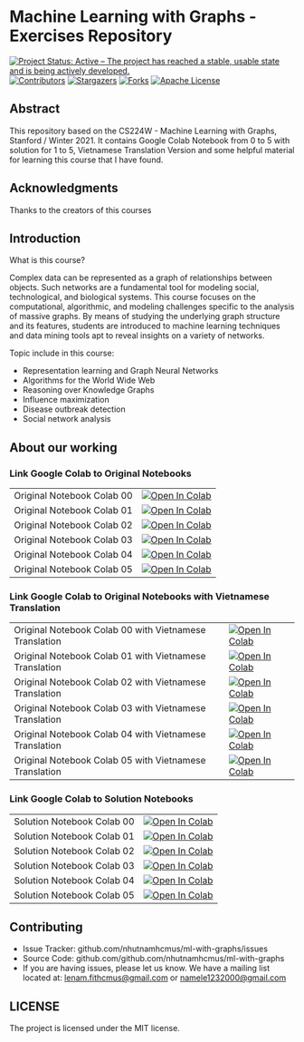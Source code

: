 # Machine Learning with Graphs - Exercises Repository

<!-- PROJECT SHIELDS -->
<!--
*** I'm using markdown "reference style" links for readability.
*** Reference links are enclosed in brackets [ ] instead of parentheses ( ).
*** See the bottom of this document for the declaration of the reference variables
*** for contributors-url, forks-url, etc. This is an optional, concise syntax you may use.
*** https://www.markdownguide.org/basic-syntax/#reference-style-links
-->
[![Project Status: Active – The project has reached a stable, usable state and is being actively developed.](https://www.repostatus.org/badges/latest/active.svg)](https://www.repostatus.org/#active)
[![Contributors][contributors-shield]][contributors-url]
[![Stargazers][stars-shield]][stars-url]
[![Forks][forks-shield]][forks-url]
[![Apache License][license-shield]][license-url]

<!-- MARKDOWN LINKS & IMAGES -->

[contributors-shield]: https://img.shields.io/github/contributors/nhutnamhcmus/ml-with-graphs?style=flat
[contributors-url]: https://github.com/nhutnamhcmus/ml-with-graphs/graphs/contributors

[forks-shield]: https://img.shields.io/github/forks/nhutnamhcmus/ml-with-graphs?style=flat
[forks-url]: https://github.com/nhutnamhcmus/ml-with-graphs/network/members

[stars-shield]: https://img.shields.io/github/stars/nhutnamhcmus/ml-with-graphs?style=flat
[stars-url]: https://github.com/nhutnamhcmus/ml-with-graphs/stargazers

[license-shield]: https://img.shields.io/github/license/nhutnamhcmus/ml-with-graphs?style=flat
[license-url]: https://github.com/nhutnamhcmus/ml-with-graphs/blob/master/LICENSE

## Abstract

This repository based on the CS224W - Machine Learning with Graphs, Stanford / Winter 2021. It contains Google Colab Notebook from 0 to 5 with solution for 1 to 5, Vietnamese Translation Version and some helpful material for learning this course that I have found.

## Acknowledgments

Thanks to the creators of this courses

## Introduction

What is this course?

Complex data can be represented as a graph of relationships between objects. Such networks are a fundamental tool for modeling social, technological, and biological systems. This course focuses on the computational, algorithmic, and modeling challenges specific to the analysis of massive graphs. By means of studying the underlying graph structure and its features, students are introduced to machine learning techniques and data mining tools apt to reveal insights on a variety of networks.

Topic include in this course:
- Representation learning and Graph Neural Networks
- Algorithms for the World Wide Web
- Reasoning over Knowledge Graphs
- Influence maximization
- Disease outbreak detection
- Social network analysis

## About our working

### Link Google Colab to Original Notebooks

|   |   |
|---|---|
| Original Notebook Colab 00  | [![Open In Colab](https://colab.research.google.com/assets/colab-badge.svg)](https://colab.research.google.com/github/nhutnamhcmus/ml-with-graphs/blob/main/CS224W_Colab_0.ipynb)|
| Original Notebook Colab 01  | [![Open In Colab](https://colab.research.google.com/assets/colab-badge.svg)](https://colab.research.google.com/github/nhutnamhcmus/ml-with-graphs/blob/main/CS224W_Colab_1.ipynb)  |
| Original Notebook Colab 02  | [![Open In Colab](https://colab.research.google.com/assets/colab-badge.svg)](https://colab.research.google.com/github/nhutnamhcmus/ml-with-graphs/blob/main/CS224W_Colab_2.ipynb)  |
| Original Notebook Colab 03  | [![Open In Colab](https://colab.research.google.com/assets/colab-badge.svg)](https://colab.research.google.com/github/nhutnamhcmus/ml-with-graphs/blob/main/CS224W_Colab_3.ipynb)  |
| Original Notebook Colab 04  | [![Open In Colab](https://colab.research.google.com/assets/colab-badge.svg)](https://colab.research.google.com/github/nhutnamhcmus/ml-with-graphs/blob/main/CS224W_Colab_4.ipynb)  |
| Original Notebook Colab 05  | [![Open In Colab](https://colab.research.google.com/assets/colab-badge.svg)](https://colab.research.google.com/github/nhutnamhcmus/ml-with-graphs/blob/main/CS224W_Colab_5.ipynb)  |

### Link Google Colab to Original Notebooks with Vietnamese Translation

|   |   |
|---|---|
| Original Notebook Colab 00 with Vietnamese Translation | [![Open In Colab](https://colab.research.google.com/assets/colab-badge.svg)](https://colab.research.google.com/github/nhutnamhcmus/ml-with-graphs/blob/main/CS224W_Colab_0_Vietnamese.ipynb)|
| Original Notebook Colab 01 with Vietnamese Translation | [![Open In Colab](https://colab.research.google.com/assets/colab-badge.svg)](https://colab.research.google.com/github/nhutnamhcmus/ml-with-graphs/blob/main/CS224W_Colab_1_Vietnamese.ipynb)  |
| Original Notebook Colab 02 with Vietnamese Translation | [![Open In Colab](https://colab.research.google.com/assets/colab-badge.svg)](https://colab.research.google.com/github/nhutnamhcmus/ml-with-graphs/blob/main/CS224W_Colab_2_Vietnamese.ipynb)  |
| Original Notebook Colab 03 with Vietnamese Translation | [![Open In Colab](https://colab.research.google.com/assets/colab-badge.svg)](https://colab.research.google.com/github/nhutnamhcmus/ml-with-graphs/blob/main/CS224W_Colab_3_Vietnamese.ipynb)  |
| Original Notebook Colab 04 with Vietnamese Translation | [![Open In Colab](https://colab.research.google.com/assets/colab-badge.svg)](https://colab.research.google.com/github/nhutnamhcmus/ml-with-graphs/blob/main/CS224W_Colab_4_Vietnamese.ipynb)  |
| Original Notebook Colab 05 with Vietnamese Translation | [![Open In Colab](https://colab.research.google.com/assets/colab-badge.svg)](https://colab.research.google.com/github/nhutnamhcmus/ml-with-graphs/blob/main/CS224W_Colab_5_Vietnamese.ipynb)  |

### Link Google Colab to Solution Notebooks

|   |   |
|---|---|
| Solution Notebook Colab 00 | [![Open In Colab](https://colab.research.google.com/assets/colab-badge.svg)](https://colab.research.google.com/github/nhutnamhcmus/ml-with-graphs/blob/main/CS224W_Colab_0_Solution.ipynb)|
| Solution Notebook Colab 01 | [![Open In Colab](https://colab.research.google.com/assets/colab-badge.svg)](https://colab.research.google.com/github/nhutnamhcmus/ml-with-graphs/blob/main/CS224W_Colab_1_Solution.ipynb)  |
| Solution Notebook Colab 02 | [![Open In Colab](https://colab.research.google.com/assets/colab-badge.svg)](https://colab.research.google.com/github/nhutnamhcmus/ml-with-graphs/blob/main/CS224W_Colab_2_Solution.ipynb)  |
| Solution Notebook Colab 03 | [![Open In Colab](https://colab.research.google.com/assets/colab-badge.svg)](https://colab.research.google.com/github/nhutnamhcmus/ml-with-graphs/blob/main/CS224W_Colab_3_Solution.ipynb)  |
| Solution Notebook Colab 04 | [![Open In Colab](https://colab.research.google.com/assets/colab-badge.svg)](https://colab.research.google.com/github/nhutnamhcmus/ml-with-graphs/blob/main/CS224W_Colab_4_Solution.ipynb)  |
| Solution Notebook Colab 05 | [![Open In Colab](https://colab.research.google.com/assets/colab-badge.svg)](https://colab.research.google.com/github/nhutnamhcmus/ml-with-graphs/blob/main/CS224W_Colab_5_Solution.ipynb)  |

## Contributing

- Issue Tracker: github.com/nhutnamhcmus/ml-with-graphs/issues
- Source Code: github.com/github.com/nhutnamhcmus/ml-with-graphs
- If you are having issues, please let us know. We have a mailing list located at: lenam.fithcmus@gmail.com or namele1232000@gmail.com

## LICENSE

The project is licensed under the MIT license.
